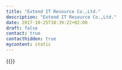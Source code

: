 ```yaml
---
title: "Extend IT Resource Co.,Ltd."
description: "Extend IT Resource Co.,Ltd."
date: 2017-10-25T10:39:22+02:00
draft: false
contact: true
contacthidden: true
mycontent: static
---
```

{{<partner-single
company="Extend IT Resource Co.,Ltd."
type="si"
website="http://www.x10-it.com"
countrycode="TH"
city="Huaykhwang"
description="We do specialize on integration/API and Business Process technology. Our focus area are on Banking and Insurance in Thailand, Numbers of them looking for an opportunity to either convert from community version or replacing an existing BPM solution. "
siregion="apac"
level="basic"
logo="//images.ctfassets.net/vpidbgnakfvf/7MCYrcmkwPGwz38grIos4o/0791810ea8d8b9c881b91afcafdccbf4/extend_it_resource_co__ltd__logo.png">}}